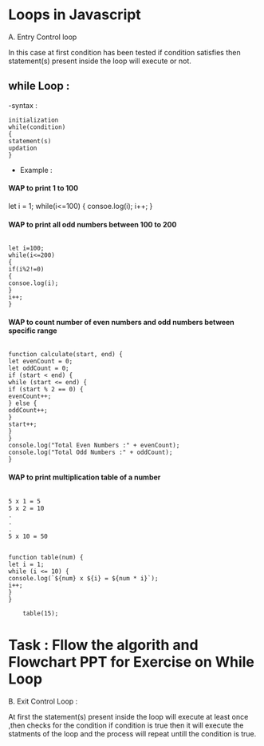 # Loops in Javascript

A. Entry Control loop

In this case at first condition has been tested if condition satisfies then statement(s) present inside the loop will execute or not.

## while Loop :

-syntax :

```
initialization
while(condition)
{
statement(s)
updation
}
```

- Example :

#### WAP to print 1 to 100

let i = 1;
while(i<=100)
{
consoe.log(i);
i++;
}

#### WAP to print all odd numbers between 100 to 200

```

let i=100;
while(i<=200)
{
if(i%2!=0)
{
consoe.log(i);
}
i++;
}

```

#### WAP to count number of even numbers and odd numbers between specific range

```

function calculate(start, end) {
let evenCount = 0;
let oddCount = 0;
if (start < end) {
while (start <= end) {
if (start % 2 == 0) {
evenCount++;
} else {
oddCount++;
}
start++;
}
}
console.log("Total Even Numbers :" + evenCount);
console.log("Total Odd Numbers :" + oddCount);
}

```

#### WAP to print multiplication table of a number

```

5 x 1 = 5
5 x 2 = 10
.
.
.
5 x 10 = 50

```

```

function table(num) {
let i = 1;
while (i <= 10) {
console.log(`${num} x ${i} = ${num * i}`);
i++;
}
}

    table(15);

```

# Task : Fllow the algorith and Flowchart PPT for Exercise on While Loop

B. Exit Control Loop :

At first the statement(s) present inside the loop will execute at least once ,then checks for the condition if condition is true then it will execute the statments of the loop and the process will repeat untill the condition is true.

```

```

```

```

```

```
